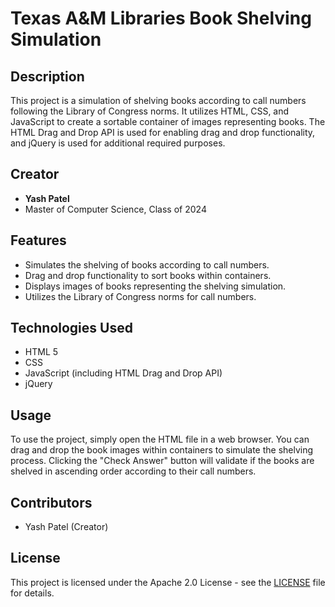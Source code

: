 # Texas A&M Libraries Book Shelving Simulation

## Description

This project is a simulation of shelving books according to call numbers following the Library of Congress norms. It utilizes HTML, CSS, and JavaScript to create a sortable container of images representing books. The HTML Drag and Drop API is used for enabling drag and drop functionality, and jQuery is used for additional required purposes.

## Creator

- **Yash Patel**
- Master of Computer Science, Class of 2024

## Features

- Simulates the shelving of books according to call numbers.
- Drag and drop functionality to sort books within containers.
- Displays images of books representing the shelving simulation.
- Utilizes the Library of Congress norms for call numbers.

## Technologies Used

- HTML 5
- CSS
- JavaScript (including HTML Drag and Drop API)
- jQuery

## Usage

To use the project, simply open the HTML file in a web browser. You can drag and drop the book images within containers to simulate the shelving process. Clicking the "Check Answer" button will validate if the books are shelved in ascending order according to their call numbers.

## Contributors

- Yash Patel (Creator)

## License

This project is licensed under the Apache 2.0 License - see the [LICENSE](LICENSE) file for details.
